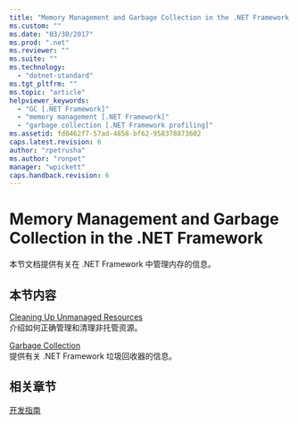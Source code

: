 ```yaml
---
title: "Memory Management and Garbage Collection in the .NET Framework | Microsoft Docs"
ms.custom: ""
ms.date: "03/30/2017"
ms.prod: ".net"
ms.reviewer: ""
ms.suite: ""
ms.technology: 
  - "dotnet-standard"
ms.tgt_pltfrm: ""
ms.topic: "article"
helpviewer_keywords: 
  - "GC [.NET Framework]"
  - "memory management [.NET Framework]"
  - "garbage collection [.NET Framework profiling]"
ms.assetid: fd0462f7-57ad-4858-bf62-958378873602
caps.latest.revision: 6
author: "rpetrusha"
ms.author: "ronpet"
manager: "wpickett"
caps.handback.revision: 6
---
```

# Memory Management and Garbage Collection in the .NET Framework
本节文档提供有关在 .NET Framework 中管理内存的信息。  
  
## 本节内容  
 [Cleaning Up Unmanaged Resources](../../../docs/standard/garbage-collection/unmanaged.md)  
 介绍如何正确管理和清理非托管资源。  
  
 [Garbage Collection](../../../docs/standard/garbage-collection/index.md)  
 提供有关 .NET Framework 垃圾回收器的信息。  
  
## 相关章节  
 [开发指南](../../../docs/framework/development-guide.md)